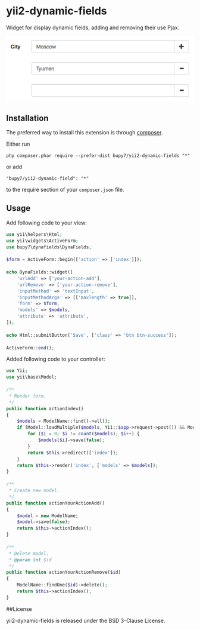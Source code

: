 yii2-dynamic-fields
==================
Widget for display dynamic fields, adding and removing their use Pjax.

![Screenshot](screenshot.png)

Installation
------------

The preferred way to install this extension is through [composer](http://getcomposer.org/download/).

Either run

```
php composer.phar require --prefer-dist bupy7/yii2-dynamic-fields "*"
```

or add

```
"bupy7/yii2-dynamic-field": "*"
```

to the require section of your `composer.json` file.


Usage
-----

Add following code to your view:

```php
use yii\helpers\Html;
use yii\widgets\ActiveForm;
use bupy7\dynafields\DynaFields;

$form = ActiveForm::begin(['action' => ['index']]);

echo DynaFields::widget([
    'urlAdd' => ['your-action-add'],
    'urlRemove' => ['your-action-remove'],
    'inputMethod' => 'textInput',
    'inputMethodArgs' => [['maxlength' => true]],
    'form' => $form,
    'models' => $models,
    'attribute' => 'attribute',
]);

echo Html::submitButton('Save', ['class' => 'btn btn-success']);

ActiveForm::end();
```

Added following code to your controller:

```php
use Yii;
use yii\base\Model;

/**
 * Render form.
 */
public function actionIndex() 
{
    $models = ModelName::find()->all();
    if (Model::loadMultiple($models, Yii::$app->request->post()) && Model::validateMultiple($models)) {
        for ($i = 0; $i != count($models); $i++) {
            $models[$i]->save(false);
        }
        return $this->redirect(['index']);
    }
    return $this->render('index', ['models' => $models]); 
}

/**
 * Create new model.
 */
public function actionYourActionAdd()
{ 
    $model = new ModelName;
    $model->save(false);
    return $this->actionIndex();
}

/**
 * Delete model.
 * @param int $id
 */
public function actionYourActionRemove($id)
{
    ModelName::findOne($id)->delete();
    return $this->actionIndex();
}
```

##License

yii2-dynamic-fields is released under the BSD 3-Clause License.
